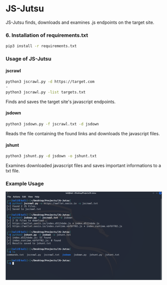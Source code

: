 # JS-Jutsu
JS-Jutsu finds, downloads and examines .js endpoints on the target site.

### 6. Installation of requirements.txt
```bash
pip3 install -r requirements.txt
```
### Usage of JS-Jutsu

#### jscrawl
```bash
python3 jscrawl.py -d https://target.com
-
python3 jscrawl.py -list targets.txt
```
Finds and saves the target site's javascript endpoints.

#### jsdown
```bash
python3 jsdown.py -f jscrawl.txt -d jsdown
```
Reads the file containing the found links and downloads the javascript files.

#### jshunt
```bash
python3 jshunt.py -d jsdown -o jshunt.txt
```
Examines downloaded javascript files and saves important informations to a txt file.

### Example Usage

![JS-Jutsu](jsjutsu.png)
